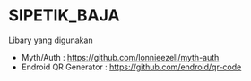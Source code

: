 # SIPETIK_BAJA
Libary yang digunakan
- Myth/Auth : https://github.com/lonnieezell/myth-auth 
- Endroid QR Generator : https://github.com/endroid/qr-code
